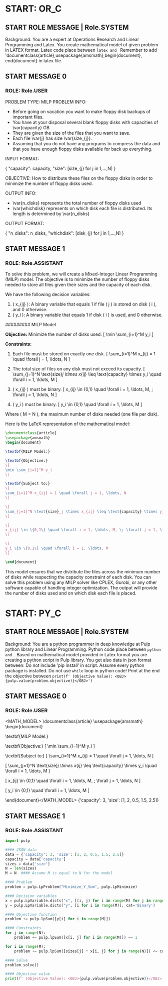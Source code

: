 # START: OR_C 
## START ROLE MESSAGE | Role.SYSTEM 
Background: You are a expert at Operations Research and Linear Programming and Latex. You create mathematical model of given problem in LATEX format. Latex code place between ```latex and ``` Remember to add 'documentclass{article},usepackage{amsmath},begin{document}, end{document} in latex file. 
## START MESSAGE 0 
### ROLE: Role.USER
<DESCRIPTION>
PROBLEM TYPE: MILP
PROBLEM INFO:

- Before going on vacation you want to make floppy disk backups of important files. 
- You have at your disposal several blank floppy disks with capacities of \var{capacity} GB. 
- They are given the size of the files that you want to save.
- Each file \var{j} has size \var{size_{j}}.
- Assuming that you do not have any programs to compress the data and that you have enough floppy disks available for back up everything.

INPUT FORMAT:

{
	"capacity": capacity,
	"size": [size_{j} for j in 1,...,N]
}

OBJECTIVE: How to distribute these files on the floppy disks in order to minimize the number of floppy disks used.

OUTPUT INFO:

- \var{n_disks} represents the total number of floppy disks used
- \var{whichdisk} represents on which disk each file is distributed. Its length is determined by \var{n_disks}

OUTPUT FORMAT:

{
	"n_disks": n_disks,
	"whichdisk": [disk_{j} for j in 1,...,N]
}
</DESCRIPTION>


## START MESSAGE 1 
### ROLE: Role.ASSISTANT
To solve this problem, we will create a Mixed-Integer Linear Programming (MILP) model. The objective is to minimize the number of floppy disks needed to store all files given their sizes and the capacity of each disk. 

We have the following decision variables:

1. \( x_{ij} \): A binary variable that equals 1 if file \( j \) is stored on disk \( i \), and 0 otherwise.
2. \( y_i \): A binary variable that equals 1 if disk \( i \) is used, and 0 otherwise.

######### MILP Model

**Objective:** Minimize the number of disks used.
\[ \min \sum_{i=1}^M y_i \]

**Constraints:**

1. Each file must be stored on exactly one disk.
\[ \sum_{i=1}^M x_{ij} = 1 \quad \forall j = 1, \ldots, N \]

2. The total size of files on any disk must not exceed its capacity. 
\[ \sum_{j=1}^N \text{size}_j \times x_{ij} \leq \text{capacity} \times y_i \quad \forall i = 1, \ldots, M \]

3. \( x_{ij} \) must be binary.
\[ x_{ij} \in \{0,1\} \quad \forall i = 1, \ldots, M, \; \forall j = 1, \ldots, N \]

4. \( y_i \) must be binary.
\[ y_i \in \{0,1\} \quad \forall i = 1, \ldots, M \]

Where \( M = N \), the maximum number of disks needed (one file per disk).

Here is the LaTeX representation of the mathematical model:

```latex
\documentclass{article}
\usepackage{amsmath}
\begin{document}

\textbf{MILP Model:}

\textbf{Objective:}
\[
\min \sum_{i=1}^M y_i
\]

\textbf{Subject to:}
\[
\sum_{i=1}^M x_{ij} = 1 \quad \forall j = 1, \ldots, N
\]

\[
\sum_{j=1}^N \text{size}_j \times x_{ij} \leq \text{capacity} \times y_i \quad \forall i = 1, \ldots, M
\]

\[
x_{ij} \in \{0,1\} \quad \forall i = 1, \ldots, M, \; \forall j = 1, \ldots, N
\]

\[
y_i \in \{0,1\} \quad \forall i = 1, \ldots, M
\]

\end{document}
```

This model ensures that we distribute the files across the minimum number of disks while respecting the capacity constraint of each disk. You can solve this problem using any MILP solver like CPLEX, Gurobi, or any other software capable of handling integer optimization. The output will provide the number of disks used and on which disk each file is placed.

# START: PY_C 
## START ROLE MESSAGE | Role.SYSTEM 
Background: You are a python programmer in deep knowledge at Pulp python library and Linear Programming. Python code place between ```python and ```. Based on mathematical model provided in Latex format you are creating a python script in Pulp library. You get also data in json format between: <DATA></DATA> Do not include 'pip install' in script. Assume every python package is installed. Do not use `while` loop in python code! Print at the end the objective between <OBJ></OBJ> `print(f' (Objective Value): <OBJ>{pulp.value(problem.objective)}</OBJ>')` 
## START MESSAGE 0 
### ROLE: Role.USER
<MATH_MODEL>
\documentclass{article}
\usepackage{amsmath}
\begin{document}

\textbf{MILP Model:}

\textbf{Objective:}
\[
\min \sum_{i=1}^M y_i
\]

\textbf{Subject to:}
\[
\sum_{i=1}^M x_{ij} = 1 \quad \forall j = 1, \ldots, N
\]

\[
\sum_{j=1}^N \text{size}_j \times x_{ij} \leq \text{capacity} \times y_i \quad \forall i = 1, \ldots, M
\]

\[
x_{ij} \in \{0,1\} \quad \forall i = 1, \ldots, M, \; \forall j = 1, \ldots, N
\]

\[
y_i \in \{0,1\} \quad \forall i = 1, \ldots, M
\]

\end{document}</MATH_MODEL>
<DATA>
{'capacity': 3, 'size': [1, 2, 0.5, 1.5, 2.5]}</DATA>


## START MESSAGE 1 
### ROLE: Role.ASSISTANT
```python
import pulp

#### JSON data
data = {'capacity': 3, 'size': [1, 2, 0.5, 1.5, 2.5]}
capacity = data['capacity']
sizes = data['size']
N = len(sizes)
M = N  #### Assume M is equal to N for the model

#### Problem
problem = pulp.LpProblem("Minimize_Y_Sum", pulp.LpMinimize)

#### Decision variables
x = pulp.LpVariable.dicts("x", [(i, j) for i in range(M) for j in range(N)], cat='Binary')
y = pulp.LpVariable.dicts("y", [i for i in range(M)], cat='Binary')

#### Objective function
problem += pulp.lpSum([y[i] for i in range(M)])

#### Constraints
for j in range(N):
    problem += pulp.lpSum([x[i, j] for i in range(M)]) == 1

for i in range(M):
    problem += pulp.lpSum([sizes[j] * x[i, j] for j in range(N)]) <= capacity * y[i]

#### Solve
problem.solve()

#### Objective value
print(f' (Objective Value): <OBJ>{pulp.value(problem.objective)}</OBJ>')
```

